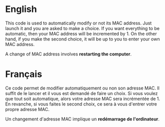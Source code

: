 # English

This code is used to automatically modify or not its MAC address. Just launch it and you are asked to make a choice. If you want everything to be automatic, then your MAC address will be incremented by 1. On the other hand, if you make the second choice, it will be up to you to enter your own MAC address.

A change of MAC address involves <strong>restarting the computer</strong>.

# Français

Ce code permet de modifier automatiquement ou non son adresse MAC. Il suffit de le lancer et il vous est demandé de faire un choix. Si vous voulez que tout soit automatique, alors votre adresse MAC sera incrémentée de 1. En revanche, si vous faites le second choix, ce sera à vous d'entrer votre propre adresse MAC.

Un changement d'adresse MAC implique un <strong>redémarrage de l'ordinateur</strong>.
